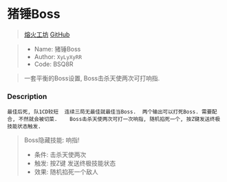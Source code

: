 # 猪锤Boss

> [熔火工坊](https://www.owmod.net/work/view/226) [GitHub](https://github.com/XyLyXyRR/Boss)

> - Name: 猪锤Boss
> - Author: `XyLyXyRR`
> - Code: BSQ8R

> 一套平衡的Boss设置, Boss击杀天使两次可打响指. 

### Description

    最佳后死, 队1CD较短  连续三局无最佳就最佳当Boss.  两个输出可以打死Boss. 需要配合, 不然就会被切菜.    Boss击杀天使两次可打一次响指, 随机掐死一个, 按Z键发送终极技能状态触发.

> Boss隐藏技能: 响指!
> - 条件: 击杀天使两次  
> - 触发: 按Z键 发送终极技能状态  
> - 效果: 随机掐死一个敌人